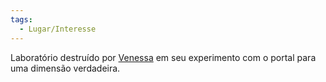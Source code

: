 ```yaml
---
tags:
  - Lugar/Interesse
---
```

Laboratório destruído por [Venessa](../../../../../Personagens/PCs/Venessa/index.md) em seu experimento com o portal para uma dimensão verdadeira.
